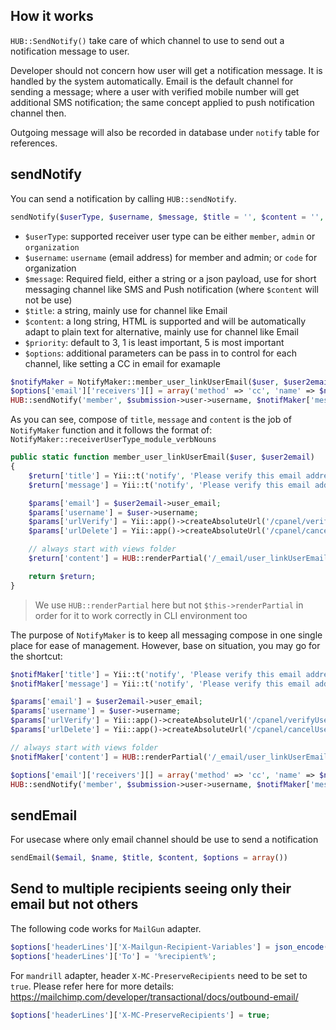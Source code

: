 ## How it works
`HUB::SendNotify()` take care of which channel to use to send out a notification message to user.

Developer should not concern how user will get a notification message. It is handled by the system automatically. Email is the default channel for sending a message; where a user with verified mobile number will get additional SMS notification; the same concept applied to push notification channel then.

Outgoing message will also be recorded in database under `notify` table for references.

## sendNotify
You can send a notification by calling `HUB::sendNotify`.

```php 
sendNotify($userType, $username, $message, $title = '', $content = '', $priority = 3, $options = null) 
```
* `$userType`: supported receiver user type can be either `member`, `admin` or `organization`
* `$username`: `username` (email address) for member and admin; or `code` for organization
* `$message`: Required field, either a string or a json payload, use for short messaging channel like SMS and Push notification (where `$content` will not be use)
* `$title`: a string, mainly use for channel like Email
* `$content`: a long string, HTML is supported and will be automatically adapt to plain text for alternative, mainly use for channel like Email
* `$priority`: default to 3, 1 is least important, 5 is most important
* `$options`: additional parameters can be pass in to control for each channel, like setting a CC in email for examaple

```php
$notifyMaker = NotifyMaker::member_user_linkUserEmail($user, $user2email);
$options['email']['receivers'][] = array('method' => 'cc', 'name' => $nameTeam, 'email' => $emailTeam);
HUB::sendNotify('member', $submission->user->username, $notifMaker['message'], $notifMaker['title'], $notifMaker['content'], 3, $options);
```

As you can see, compose of `title`, `message` and `content` is the job of `NotifyMaker` function and it follows the format of: `NotifyMaker::receiverUserType_module_verbNouns`

```php
public static function member_user_linkUserEmail($user, $user2email)
{
    $return['title'] = Yii::t('notify', 'Please verify this email address');
    $return['message'] = Yii::t('notify', 'Please verify this email address.');

    $params['email'] = $user2email->user_email;
    $params['username'] = $user->username;
    $params['urlVerify'] = Yii::app()->createAbsoluteUrl('/cpanel/verifyUser2Email', array('email' => $user2email->user_email, 'key' => $user2email->verification_key));
    $params['urlDelete'] = Yii::app()->createAbsoluteUrl('/cpanel/cancelUser2Email', array('email' => $user2email->user_email, 'key' => $user2email->delete_key));

    // always start with views folder
    $return['content'] = HUB::renderPartial('/_email/user_linkUserEmail', $params, true);

    return $return;
}
```
> We use `HUB::renderPartial` here but not `$this->renderPartial` in order for it to work correctly in CLI environment too

The purpose of `NotifyMaker` is to keep all messaging compose in one single place for ease of management. However, base on situation, you may go for the shortcut:

```php
$notifMaker['title'] = Yii::t('notify', 'Please verify this email address');
$notifMaker['message'] = Yii::t('notify', 'Please verify this email address.');

$params['email'] = $user2email->user_email;
$params['username'] = $user->username;
$params['urlVerify'] = Yii::app()->createAbsoluteUrl('/cpanel/verifyUser2Email', array('email' => $user2email->user_email, 'key' => $user2email->verification_key));
$params['urlDelete'] = Yii::app()->createAbsoluteUrl('/cpanel/cancelUser2Email', array('email' => $user2email->user_email, 'key' => $user2email->delete_key));

// always start with views folder
$notifMaker['content'] = HUB::renderPartial('/_email/user_linkUserEmail', $params, true);

$options['email']['receivers'][] = array('method' => 'cc', 'name' => $nameTeam, 'email' => $emailTeam);
HUB::sendNotify('member', $submission->user->username, $notifMaker['message'], $notifMaker['title'], $notifMaker['content'], 3, $options);
```

## sendEmail
For usecase where only email channel should be use to send a notification
 
```php
sendEmail($email, $name, $title, $content, $options = array())
```

## Send to multiple recipients seeing only their email but not others

The following code works for `MailGun` adapter. 

```php
$options['headerLines']['X-Mailgun-Recipient-Variables'] = json_encode($recipientVariables, true);
$options['headerLines']['To'] = '%recipient%';
```

For `mandrill` adapter, header `X-MC-PreserveRecipients` need to be set to `true`.
Please refer here for more details: https://mailchimp.com/developer/transactional/docs/outbound-email/

```php
$options['headerLines']['X-MC-PreserveRecipients'] = true;
```